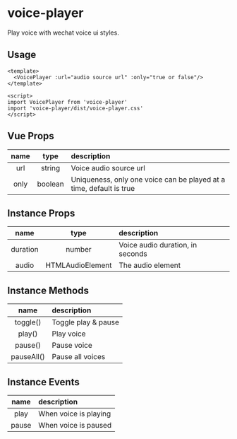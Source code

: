 # voice-player

Play voice with wechat voice ui styles.

## Usage

```vue
<template>
  <VoicePlayer :url="audio source url" :only="true or false"/>
</template>

<script>
import VoicePlayer from 'voice-player'
import 'voice-player/dist/voice-player.css'
</script>
```

## Vue Props

|name|type|description|
|:--:|:--:|:--|
|url|string|Voice audio source url|
|only|boolean|Uniqueness, only one voice can be played at a time, default is true|

## Instance Props

|name|type|description|
|:--:|:--:|:--|
|duration|number|Voice audio duration, in seconds|
|audio|HTMLAudioElement|The audio element|

## Instance Methods

|name|description|
|:--:|:--|
|toggle()|Toggle play & pause|
|play()|Play voice|
|pause()|Pause voice|
|pauseAll()|Pause all voices|

## Instance Events
|name|description|
|:--:|:--|
|play|When voice is playing|
|pause|When voice is paused|
